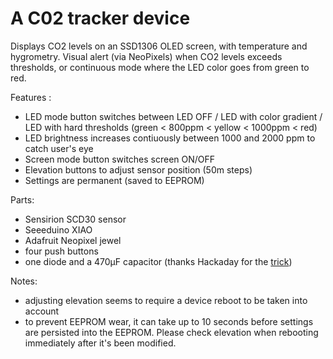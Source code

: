# A C02 tracker device

Displays CO2 levels on an SSD1306 OLED screen, with temperature and hygrometry. 
Visual alert (via NeoPixels) when CO2 levels exceeds thresholds, or continuous mode where the LED color goes from green to red.

Features :
 * LED mode button switches between LED OFF / LED with color gradient / LED with hard thresholds (green < 800ppm < yellow < 1000ppm < red)
 * LED brightness increases contiuously between 1000 and 2000 ppm to catch user's eye
 * Screen mode button switches screen ON/OFF
 * Elevation buttons to adjust sensor position (50m steps)
 * Settings are permanent (saved to EEPROM) 

Parts:
 * Sensirion SCD30 sensor
 * Seeeduino XIAO
 * Adafruit Neopixel jewel
 * four push buttons
 * one diode and a 470µF capacitor (thanks Hackaday for the [trick](https://hackaday.com/2017/01/20/cheating-at-5v-ws2812-control-to-use-a-3-3v-data-line/))

Notes:
 * adjusting elevation seems to require a device reboot to be taken into account
 * to prevent EEPROM wear, it can take up to 10 seconds before settings are persisted into the EEPROM. Please check elevation when rebooting immediately after it's been modified.

